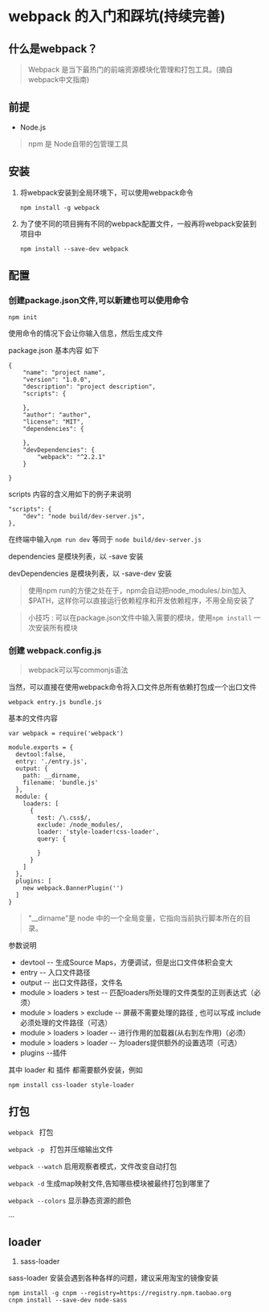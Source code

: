 # webpack 的入门和踩坑(持续完善)

## 什么是webpack？

> Webpack 是当下最热门的前端资源模块化管理和打包工具。(摘自webpack中文指南)

## 前提

* Node.js

> npm 是 Node自带的包管理工具

## 安装

1. 将webpack安装到全局环境下，可以使用webpack命令

    `npm install -g webpack`

2. 为了使不同的项目拥有不同的webpack配置文件，一般再将webpack安装到项目中

    `npm install --save-dev webpack`

## 配置


### 创建package.json文件,可以新建也可以使用命令

`npm init`

使用命令的情况下会让你输入信息，然后生成文件

package.json 基本内容 如下

```
{
    "name": "project name",
    "version": "1.0.0",
    "description": "project description",
    "scripts": {
        
    },
    "author": "author",
    "license": "MIT",
    "dependencies": {

    },
    "devDependencies": {
        "webpack": "^2.2.1"
    }
    
}
```

scripts 内容的含义用如下的例子来说明

```
"scripts": {
    "dev": "node build/dev-server.js",
},
```

在终端中输入` npm run dev ` 等同于 `node build/dev-server.js `

dependencies 是模块列表，以 -save 安装

devDependencies 是模块列表，以 -save-dev 安装

> 使用npm run的方便之处在于，npm会自动把node_modules/.bin加入$PATH，这样你可以直接运行依赖程序和开发依赖程序，不用全局安装了

> 小技巧 : 可以在package.json文件中输入需要的模块，使用`npm install` 一次安装所有模块

### 创建 webpack.config.js

> webpack可以写commonjs语法

当然，可以直接在使用webpack命令将入口文件总所有依赖打包成一个出口文件

`webpack entry.js bundle.js`

基本的文件内容
```
var webpack = require('webpack')

module.exports = {
  devtool:false,
  entry: './entry.js',
  output: {
    path: __dirname,
    filename: 'bundle.js'
  },
  module: {
    loaders: [
      {
        test: /\.css$/,
        exclude: /node_modules/,
        loader: 'style-loader!css-loader',
        query: {
          
        }
      }
    ]
  },
  plugins: [
    new webpack.BannerPlugin('')
  ]
}
```
> "__dirname"是 node 中的一个全局变量，它指向当前执行脚本所在的目录。

参数说明

* devtool -- 生成Source Maps，方便调试，但是出口文件体积会变大
* entry   -- 入口文件路径
* output  -- 出口文件路径，文件名
* module > loaders > test  -- 匹配loaders所处理的文件类型的正则表达式（必须）
* module > loaders > exclude  -- 屏蔽不需要处理的路径 , 也可以写成 include 必须处理的文件路径（可选）
* module > loaders > loader -- 进行作用的加载器(从右到左作用)（必须）
* module > loaders > loader  -- 为loaders提供额外的设置选项（可选）
* plugins --插件

其中 loader 和 插件 都需要额外安装，例如

`npm install css-loader style-loader`

## 打包


`webpack ` 打包

`webpack -p ` 打包并压缩输出文件

`webpack --watch` 启用观察者模式，文件改变自动打包

`webpack -d` 生成map映射文件,告知哪些模块被最终打包到哪里了

`webpack --colors` 显示静态资源的颜色

···

## loader

1. sass-loader

sass-loader 安装会遇到各种各样的问题，建议采用淘宝的镜像安装

    npm install -g cnpm --registry=https://registry.npm.taobao.org
    cnpm install --save-dev node-sass



